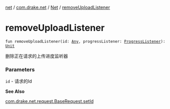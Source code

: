 [net](../../index.md) / [com.drake.net](../index.md) / [Net](index.md) / [removeUploadListener](./remove-upload-listener.md)

# removeUploadListener

`fun removeUploadListener(id: `[`Any`](https://kotlinlang.org/api/latest/jvm/stdlib/kotlin/-any/index.html)`, progressListener: `[`ProgressListener`](../../com.drake.net.request/-progress-listener/index.md)`): `[`Unit`](https://kotlinlang.org/api/latest/jvm/stdlib/kotlin/-unit/index.html)

删除正在请求的上传进度监听器

### Parameters

`id` - 请求的Id

**See Also**

[com.drake.net.request.BaseRequest.setId](../../com.drake.net.request/-base-request/set-id.md)

